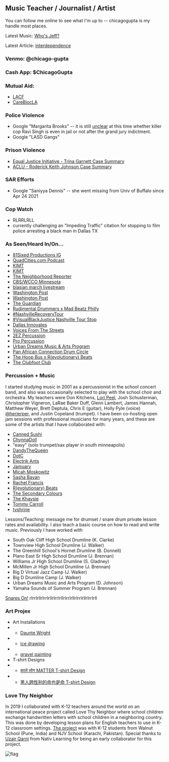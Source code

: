 ## Music Teacher / Journalist / Artist 

You can follow me online to see what I'm up to -- chicagogupta is my handle most places. 

Latest Music: [Who's Jeff?](https://soundcloud.com/user-564203548/whos-jeff)

Latest Article: [interdependence](https://chicagogupta.medium.com/interdependence-955a475f322a)

### Venmo: @chicago-gupta 
### Cash App: $ChicagoGupta

### Mutual Aid: 
+ [LACF](https://linktr.ee/lacommunityfridge)
+ [CareBlocLA](https://www.instagram.com/careblocla/)

### Police Violence
+ Google "Margarita Brooks" -- it is still [unclear](https://twitter.com/ChicagoGupta/status/1393246301077262338?s=20) at this time whether killer cop Ravi Singh is even in jail or not after the grand jury indictment.
+ Google "LASD Gangs"

### Prison Violence
+ [Equal Justice Initiative - Trina Garnett Case Summary](https://eji.org/cases/trina-garnett/)
+ [ACLU - Roderick Keith Johnson Case Summary](https://www.prisonlegalnews.org/news/2006/sep/15/sexually-abused-texas-prisoner-loses-federal-lawsuit-returns-to-prison/)

### SAR Efforts 
+ Google "Saniyya Dennis" -- she went missing from Univ of Buffalo since Apr 24 2021

### Cop Watch
+ RLRRLRLL
+ currently challenging an "Impeding Traffic" citation for stopping to film police arresting a black man in Dallas TX

### As Seen/Heard In/On...
+ [81Sixed Productions IG](https://www.instagram.com/p/CNQ18AphVRa/)
+ [QuadCities.com Podcast](https://www.quadcities.com/shows/qcuncut/qc-uncut-chicago-taysha-music-teacher-journalist-artist-episode-102/)
+ [KIMT](https://www.kimt.com/content/video/574046572.html)
+ [KIMT](https://www.kimt.com/content/news/Activist-raises-awareness-about-Chauvins-trial-asks-community-to-pay-attention-574043291.html)
+ [The Neighborhood Reporter](https://www.instagram.com/tv/CMxyW0PnRu0/?igshid=50kcygu1w3p4)
+ [CBS/WCCO Minnesota](https://minnesota.cbslocal.com/video/5413967-messages-of-hope-at-wheels-of-justice-art-installation/)
+ [blasian march livestream](https://www.instagram.com/tv/CKzvS2HAW9F/) 
+ [Washington Post](https://www.washingtonpost.com/politics/2021/02/04/virginia-may-abolish-death-penalty-theres-racist-history-why-few-jurisdictions-use-it-most/)
+ [Washington Post](https://www.washingtonpost.com/opinions/the-death-penalty-is-in-the-death-throes/2021/02/05/e332c23e-67cb-11eb-8c64-9595888caa15_story.html)
+ [The Guardian](https://www.theguardian.com/us-news/2021/jan/23/biden-democrats-death-row-sentences-prisoner)
+ [Rudimental Drummers x Mad Beatz Philly](https://www.instagram.com/p/CDj7xNCA75N/)
+ [#NashvilleRecoveryTour](https://www.instagram.com/p/CDmrIOYgICQ/)
+ [#VisualBlackJustice Nashville Tour Stop](https://www.instagram.com/p/CM9-mYcH9yR/)
+ [Dallas Innovates](https://dallasinnovates.com/voices-chirag-gupta-reinventing-the-k-12-classroom-in-2020/)
+ [Voices From The Streets](https://www.voicesfromthestreets.org/)
+ [2EZ Percussion](https://www.instagram.com/p/B_8XxIVgS5z/)
+ [Pro Percussion](https://www.youtube.com/watch?v=FVFJuaCJlPQ)
+ [Urban Dreams Music & Arts Program](https://www.instagram.com/p/CC7buRYnFuY/)
+ [Pan African Connection Drum Circle](https://www.instagram.com/tv/CI0s2uGl4iZ/)
+ [The Hoop Bus x R(evolutionary) Beats](https://www.instagram.com/p/CET3UexH8ll/)
+ [The Clubfoot Club](https://clubfootclub.org/stories/bilateral-clubfoot-born-1989/)


### Percussion + Music

I started studying music in 2001 as a percussionist in the school concert band, and also was occasionally selected to play with the school choir and orchestra. My teachers were Don Kitchens, [Lori Peel](https://www.turrentinejacksonmorrow.com/obituaries/lori-peel-42317), Josh Schusterman, Christopher Vigneron, LaRae Baker Duff, Glenn Lambert, James Hannah, Matthew Weyer, Brett Deptula, Chris E (guitar), Holly Pyle (voice) [@herjerper](https://www.tiktok.com/@herjerper?), and Justin Copeland (trumpet). I have been co-hosting open jam sessions with professional musicians for many years, and these are some of the artists that I have collaborated with: 


+ [Canned Sushi](https://www.instagram.com/sushi_in_a_can/)
+ [ChynnaDoll](https://www.instagram.com/chynnadolltm/)
+ "easy" (solo trumpet/sax player in south minneapolis)
+ [DandyTheQueen](https://www.instagram.com/dandythequeen/)
+ [DotC](https://soundcloud.com/dawn-of-the-computer)
+ [Electrik Ants](https://www.instagram.com/electrikants/)
+ [Jamuary](https://soundcloud.com/jhliberty/tracks)
+ [Micah Moskowitz](https://www.instagram.com/p/CM9-mYcH9yR/)
+ [Sasha Bayan](https://soundcloud.com/sashabayan/)
+ [Rachel Francis](https://www.instagram.com/rachelfrancismusic/)
+ [R(evolutionary) Beats](https://www.instagram.com/r.beats_/)
+ [The Secondary Colours](https://www.instagram.com/p/BwDK-DPHHnR/)
+ [The Khaysie](https://www.instagram.com/p/CMp5AdPhFu_/)
+ [Tommy Carroll](https://soundcloud.com/tommy-carroll-5)
+ [tvshrine](https://www.instagram.com/tvshrine/)


Lessons/Teaching: message me for drumset / snare drum private lesson rates and availability. I also teach a basic course on how to read and write music. Previously I have worked with 
+ South Oak Cliff High School Drumline (K. Clarke)
+ Townview High School Drumline (J. Walker)
+ The Greenhill School's Hornet Drumline (B. Donnell)
+ Plano East Sr High School Drumline (J. Brennan)
+ Williams Jr High School Drumline (S. Gladney)
+ McMillen Jr High School Drumline (J. Brennan)
+ Big D Virtual Jazz Camp (J. Walker)
+ Big D Drumline Camp (J. Walker) 
+ Urban Dreams Music and Arts Program (D. Johnson)
+ Yamaha Sounds of Summer Program (J. Brennan)


[Snares On!](https://www.instagram.com/snares_on/)
rlrrlrllrlrrlrllrlrrlrllrlrrlrllrlrrlrllrlrrlrll
### Art Projex

+ Art Installations
+ + [Daunte Wright](https://www.instagram.com/p/CO1PbDiggfo/)
+ + [ice drawing](https://www.instagram.com/p/CKJpWDvnD9y/)
+ + [gravel painting](https://twitter.com/ChicagoGupta/status/1393232807175069698?s=20)
+ T-shirt Designs
+ + [काले लोग MATTER T-shirt Design](https://carryonthreads.com/product/black-lives-matter-hindi-text-t-shirt/)
+ + [黑人跨性别的命也是命 T-shirt Design](https://carryonthreads.com/product/black-trans-lives-matter-mens-heavyweight-tee/)

### Love Thy Neighbor

In 2019 I collaborated with K-12 teachers around the world on an international peace project called Love Thy Neighbor where school children exchange handwritten letters with school children in a neighboring country. This was done by developing lesson plans for English teachers to use in K-12 classroom settings.  [The project](https://www.facebook.com/walnutedu/posts/2436345716437948) was with K-12 students from Walnut School (Pune, India) and NJV School (Karachi, Pakistan). Special thanks to [Uzair Qarni](https://www.linkedin.com/public-profile/in/uqarni?) from Nativ Learning for being an early collaborator for this project.

![flag](https://pbs.twimg.com/media/EkyEwkbVgAAWP78?format=png)
